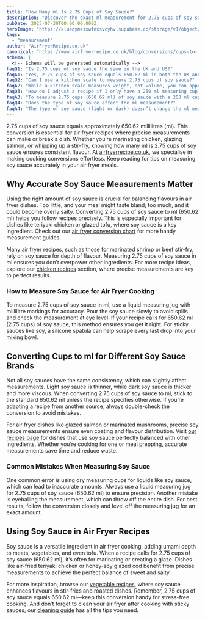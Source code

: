 ```yaml
---
title: "How Many ml Is 2.75 Cups of Soy Sauce?"
description: "Discover the exact ml measurement for 2.75 cups of soy sauce with our simple conversion guide—perfect for air fryer recipes!"
pubDate: 2025-07-30T00:00:00.000Z
heroImage: "https://klueoymssxwfnxsvcyhv.supabase.co/storage/v1/object/public/Shmucket/how-many-ml-is-2-75-cups-of-soy-sauce.webp"
tags:
  - "measurement"
author: "AirFryerRecipe.co.uk"
canonical: "https://www.airfryerrecipe.co.uk/blog/conversions/cups-to-ml/how-many-ml-is-2-75-cups-of-soy-sauce"
schema: |
  <!-- Schema will be generated automatically -->
faqQ1: "Is 2.75 cups of soy sauce the same in the UK and US?"
faqA1: "Yes, 2.75 cups of soy sauce equals 650.62 ml in both the UK and US. While cup sizes can vary slightly by country, the metric conversion remains consistent. Always use a liquid measuring jug for accuracy in air fryer recipes."
faqQ2: "Can I use a kitchen scale to measure 2.75 cups of soy sauce?"
faqA2: "While a kitchen scale measures weight, not volume, you can approximate 2.75 cups (650.62 ml) of soy sauce by weight if you know its density. Soy sauce weighs roughly 1.04 grams per ml, so 650.62 ml would be about 676 grams. However, a liquid measuring jug is more reliable for precise results."
faqQ3: "How do I adjust a recipe if I only have a 250 ml measuring cup?"
faqA3: "To measure 2.75 cups (650.62 ml) of soy sauce with a 250 ml cup, fill it two full times (500 ml) and then add 150.62 ml using a smaller measuring spoon or jug. Alternatively, use three 250 ml cups for 750 ml and remove 99.38 ml to reach 650.62 ml."
faqQ4: "Does the type of soy sauce affect the ml measurement?"
faqA4: "The type of soy sauce (light or dark) doesn’t change the ml measurement for 2.75 cups (650.62 ml). However, thicker sauces like dark soy may cling to measuring tools, so scrape the jug thoroughly. For air fryer recipes, consistency matters more for coating than volume."
---
```

<p>2.75 cups of soy sauce equals approximately 650.62 millilitres (ml). This conversion is essential for air fryer recipes where precise measurements can make or break a dish. Whether you’re marinating chicken, glazing salmon, or whipping up a stir-fry, knowing how many ml is 2.75 cups of soy sauce ensures consistent flavour. At <a href=https://www.airfryerrecipe.co.uk>airfryerrecipe.co.uk</a>, we specialise in making cooking conversions effortless. Keep reading for tips on measuring soy sauce accurately in your air fryer meals.</p>

<h2>Why Accurate Soy Sauce Measurements Matter</h2>  
<p>Using the right amount of soy sauce is crucial for balancing flavours in air fryer dishes. Too little, and your meal might taste bland; too much, and it could become overly salty. Converting 2.75 cups of soy sauce to ml (650.62 ml) helps you follow recipes precisely. This is especially important for dishes like teriyaki chicken or glazed tofu, where soy sauce is a key ingredient. Check out our <a href=https://www.airfryerrecipe.co.uk/air-fryer-conversion-chart>air fryer conversion chart</a> for more handy measurement guides.</p>  

<p>Many air fryer recipes, such as those for marinated shrimp or beef stir-fry, rely on soy sauce for depth of flavour. Measuring 2.75 cups of soy sauce in ml ensures you don’t overpower other ingredients. For more recipe ideas, explore our <a href=https://www.airfryerrecipe.co.uk/recipe-category/chicken>chicken recipes</a> section, where precise measurements are key to perfect results.</p>  

<h3>How to Measure Soy Sauce for Air Fryer Cooking</h3>  
<p>To measure 2.75 cups of soy sauce in ml, use a liquid measuring jug with millilitre markings for accuracy. Pour the soy sauce slowly to avoid spills and check the measurement at eye level. If your recipe calls for 650.62 ml (2.75 cups) of soy sauce, this method ensures you get it right. For sticky sauces like soy, a silicone spatula can help scrape every last drop into your mixing bowl.</p>  

<h2>Converting Cups to ml for Different Soy Sauce Brands</h2>  
<p>Not all soy sauces have the same consistency, which can slightly affect measurements. Light soy sauce is thinner, while dark soy sauce is thicker and more viscous. When converting 2.75 cups of soy sauce to ml, stick to the standard 650.62 ml unless the recipe specifies otherwise. If you’re adapting a recipe from another source, always double-check the conversion to avoid mistakes.</p>  

<p>For air fryer dishes like glazed salmon or marinated mushrooms, precise soy sauce measurements ensure even coating and flavour distribution. Visit <a href=https://www.airfryerrecipe.co.uk/recipes>our recipes page</a> for dishes that use soy sauce perfectly balanced with other ingredients. Whether you’re cooking for one or meal prepping, accurate measurements save time and reduce waste.</p>  

<h3>Common Mistakes When Measuring Soy Sauce</h3>  
<p>One common error is using dry measuring cups for liquids like soy sauce, which can lead to inaccurate amounts. Always use a liquid measuring jug for 2.75 cups of soy sauce (650.62 ml) to ensure precision. Another mistake is eyeballing the measurement, which can throw off the entire dish. For best results, follow the conversion closely and level off the measuring jug for an exact amount.</p>  

<h2>Using Soy Sauce in Air Fryer Recipes</h2>  
<p>Soy sauce is a versatile ingredient in air fryer cooking, adding umami depth to meats, vegetables, and even tofu. When a recipe calls for 2.75 cups of soy sauce (650.62 ml), it’s often for marinating or creating a glaze. Dishes like air-fried teriyaki chicken or honey-soy glazed cod benefit from precise measurements to achieve the perfect balance of sweet and salty.</p>  

<p>For more inspiration, browse our <a href=https://www.airfryerrecipe.co.uk/recipe-category/vegetables>vegetable recipes</a>, where soy sauce enhances flavours in stir-fries and roasted dishes. Remember, 2.75 cups of soy sauce equals 650.62 ml—keep this conversion handy for stress-free cooking. And don’t forget to clean your air fryer after cooking with sticky sauces; our <a href=https://www.airfryerrecipe.co.uk/air-fryer-cleaner>cleaning guide</a> has all the tips you need.</p>
